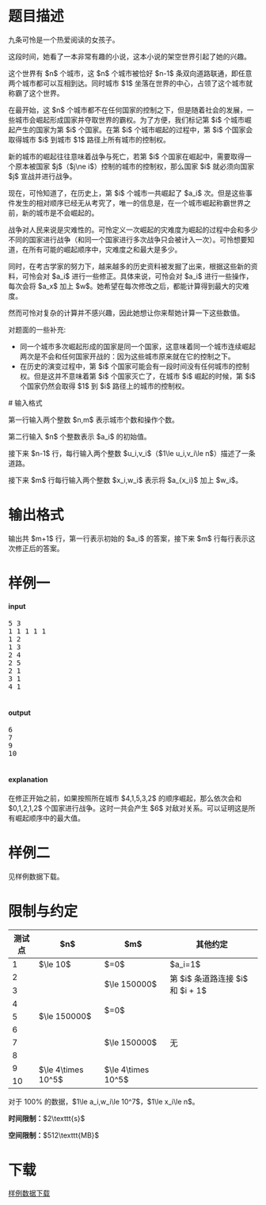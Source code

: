 # 题目描述

<p>九条可怜是一个热爱阅读的女孩子。</p>
<p>这段时间，她看了一本非常有趣的小说，这本小说的架空世界引起了她的兴趣。</p>
<p>这个世界有 $n$ 个城市，这 $n$ 个城市被恰好 $n-1$ 条双向道路联通，即任意两个城市都可以互相到达。同时城市 $1$ 坐落在世界的中心，占领了这个城市就称霸了这个世界。</p>
<p>在最开始，这 $n$ 个城市都不在任何国家的控制之下，但是随着社会的发展，一些城市会崛起形成国家并夺取世界的霸权。为了方便，我们标记第 $i$ 个城市崛起产生的国家为第 $i$ 个国家。在第 $i$ 个城市崛起的过程中，第 $i$ 个国家会取得城市 $i$ 到城市 $1$ 路径上所有城市的控制权。</p>
<p>新的城市的崛起往往意味着战争与死亡，若第 $i$ 个国家在崛起中，需要取得一个原本被国家 $j$（$j\ne i$）控制的城市的控制权，那么国家 $i$ 就必须向国家 $j$ 宣战并进行战争。</p>
<p>现在，可怜知道了，在历史上，第 $i$ 个城市一共崛起了 $a_i$ 次。但是这些事件发生的相对顺序已经无从考究了，唯一的信息是，在一个城市崛起称霸世界之前，新的城市是不会崛起的。</p>
<p>战争对人民来说是灾难性的。可怜定义一次崛起的灾难度为崛起的过程中会和多少不同的国家进行战争（和同一个国家进行多次战争只会被计入一次）。可怜想要知道，在所有可能的崛起顺序中，灾难度之和最大是多少。</p>
<p>同时，在考古学家的努力下，越来越多的历史资料被发掘了出来，根据这些新的资料，可怜会对 $a_i$ 进行一些修正。具体来说，可怜会对 $a_i$ 进行一些操作，每次会将 $a_x$ 加上 $w$。她希望在每次修改之后，都能计算得到最大的灾难度。</p>
<p>然而可怜对复杂的计算并不感兴趣，因此她想让你来帮她计算一下这些数值。</p>
<p>对题面的一些补充:</p>
<ul><li>同一个城市多次崛起形成的国家是同一个国家，这意味着同一个城市连续崛起两次是不会和任何国家开战的：因为这些城市原来就在它的控制之下。</li>
<li>在历史的演变过程中，第 $i$ 个国家可能会有一段时间没有任何城市的控制权。但是这并不意味着第 $i$ 个国家灭亡了，在城市 $i$ 崛起的时候，第 $i$ 个国家仍然会取得 $1$ 到 $i$ 路径上的城市的控制权。</li>
</ul>
# 输入格式


<p>第一行输入两个整数 $n,m$ 表示城市个数和操作个数。</p>
<p>第二行输入 $n$ 个整数表示 $a_i$ 的初始值。</p>
<p>接下来 $n-1$ 行，每行输入两个整数 $u_i,v_i$（$1\le u_i,v_i\le n$）描述了一条道路。</p>
<p>接下来 $m$ 行每行输入两个整数 $x_i,w_i$ 表示将 $a_{x_i}$ 加上 $w_i$。</p>

# 输出格式


<p>输出共 $m+1$ 行，第一行表示初始的 $a_i$ 的答案，接下来 $m$ 行每行表示这次修正后的答案。</p>

# 样例一


<h4>input</h4>
<pre>5 3
1 1 1 1 1
1 2
1 3
2 4
2 5
2 1
3 1
4 1

</pre>

<h4>output</h4>
<pre>6
7
9
10

</pre>

<h4>explanation</h4>
<p>在修正开始之前，如果按照所在城市 $4,1,5,3,2$ 的顺序崛起，那么依次会和 $0,1,2,1,2$ 个国家进行战争。这时一共会产生 $6$ 对敌对关系。可以证明这是所有崛起顺序中的最大值。</p>

# 样例二


<p>见样例数据下载。</p>

# 限制与约定


<div class="table-responsive">
 <table class="table table-bordered table-text-center table-vertical-middle"><thead><tr><th>测试点</th>
    <th>$n$</th>
    <th>$m$</th>
    <th>其他约定</th>
   </tr></thead><tbody><tr><td>1</td>
    <td>$\le 10$</td>
    <td>$=0$</td>
    <td>$a_i=1$</td>
   </tr><tr><td>2</td>
    <td rowspan="7">$\le 150000$</td>
    <td rowspan="2">$\le 150000$</td>
    <td rowspan="2">第 $i$ 条道路连接 $i$ 和 $i + 1$</td>
   </tr><tr><td>3</td>
   </tr><tr><td>4</td>
    <td rowspan="2">$=0$</td>
    <td rowspan="7">无</td>
   </tr><tr><td>5</td>
   </tr><tr><td>6</td>
    <td rowspan="3">$\le 150000$</td>
   </tr><tr><td>7</td>
   </tr><tr><td>8</td>
   </tr><tr><td>9</td>
    <td rowspan="2">$\le 4\times 10^5$</td>
    <td rowspan="2">$\le 4\times 10^5$</td>
   </tr><tr><td>10</td>
   </tr></tbody></table></div>

<p>对于 100% 的数据，$1\le a_i,w_i\le 10^7$，$1\le x_i\le n$。</p>
<p><strong>时间限制：</strong>$2\texttt{s}$</p>
<p><strong>空间限制：</strong>$512\texttt{MB}$</p>

# 下载


<p><a href="/download.php?type=problem&amp;id=374">样例数据下载</a></p>
